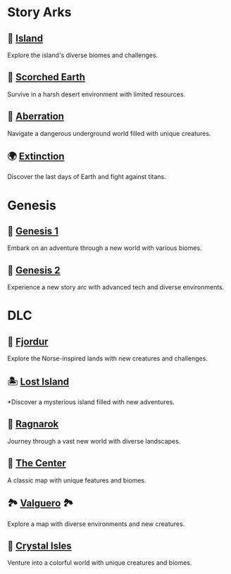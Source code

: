 
# Story Arks

## 🌴 [Island](Island.md)   
Explore the island's diverse biomes and challenges.

## 🌵 [Scorched Earth](Scorched-Earth.md)  
Survive in a harsh desert environment with limited resources.

## 🦠 [Aberration](Aberration.md) 
Navigate a dangerous underground world filled with unique creatures.

## 🌍 [Extinction](Extinction.md)  
Discover the last days of Earth and fight against titans.

# Genesis

## 🌌 [Genesis 1](Genesis1.md)   
Embark on an adventure through a new world with various biomes.

## 🚀 [Genesis 2](Genesis2.md)  

Experience a new story arc with advanced tech and diverse environments.

# **DLC**

## 🏰 [Fjordur](Fjordur.md)   

Explore the Norse-inspired lands with new creatures and challenges.

## 🏝️ [Lost Island](Lost-Island.md)   

*Discover a mysterious island filled with new adventures.

## 🌋 [Ragnarok](Ragnarok.md)   

Journey through a vast new world with diverse landscapes.

## 🌲 [The Center](TheCenter.md)   

A classic map with unique features and biomes.

## 🏞️ [Valguero](Valguero.md) 🏞 

Explore a map with diverse environments and new creatures.

## 💎 [Crystal Isles](Crystal-Isles.md)  

Venture into a colorful world with unique creatures and biomes.



